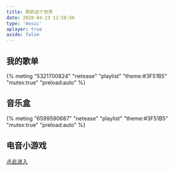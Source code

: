 ```yaml
---
title: 聆听这个世界
date: 2020-04-23 12:58:56
type: 'music'
aplayer: true
aside: false
---
```

## 我的歌单
{% meting "5321700824" "netease" "playlist" "theme:#3F51B5" "mutex:true" "preload:auto" %}

## 音乐盒
{% meting "6599590687" "netease" "playlist" "theme:#3F51B5" "mutex:true" "preload:auto" %}

## 电音小游戏
[点此进入](http://chenchaoyang666.gitee.io/mikutap)
